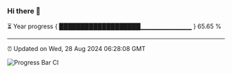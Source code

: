### Hi there 👋

⏳ Year progress { ███████████████████▁▁▁▁▁▁▁▁▁▁▁ } 65.65 %

---

⏰ Updated on Wed, 28 Aug 2024 06:28:08 GMT

![Progress Bar CI](https://github.com/ZhaoGui/ZhaoGui/workflows/Progress%20Bar%20CI/badge.svg)
